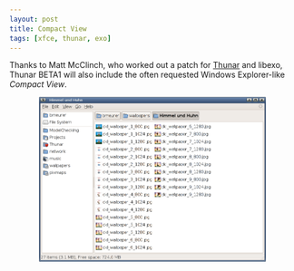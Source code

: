 ```yaml
---
layout: post
title: Compact View
tags: [xfce, thunar, exo]
---
```


Thanks to Matt McClinch, who worked out a patch for <a href="http://thunar.xfce.org/">Thunar</a> and libexo, Thunar BETA1 will also include the often requested Windows Explorer-like <i>Compact View</i>.

<center><a href="/images/2006/thunar-compact-view.png"><img src="/images/2006/thunar-compact-view.png" width="400" /></a>
